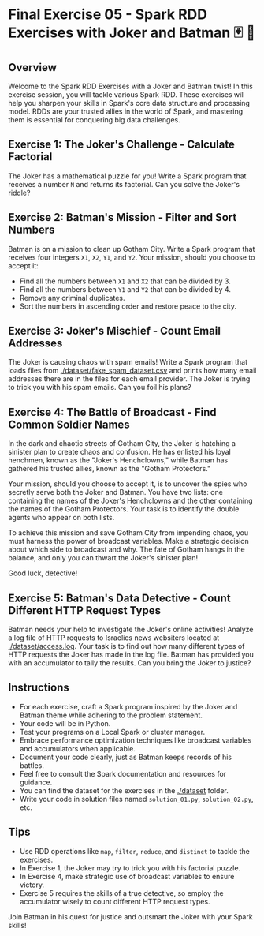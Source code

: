 # Final Exercise 05 - Spark RDD Exercises with Joker and Batman :black_joker: :bat:

## Overview
Welcome to the Spark RDD Exercises with a Joker and Batman twist! In this exercise session, you will tackle various Spark RDD. These exercises will help you sharpen your skills in Spark's core data structure and processing model. RDDs are your trusted allies in the world of Spark, and mastering them is essential for conquering big data challenges.

## Exercise 1: The Joker's Challenge - Calculate Factorial
The Joker has a mathematical puzzle for you! Write a Spark program that receives a number `N` and returns its factorial. Can you solve the Joker's riddle?

## Exercise 2: Batman's Mission - Filter and Sort Numbers
Batman is on a mission to clean up Gotham City. Write a Spark program that receives four integers `X1`, `X2`, `Y1`, and `Y2`. Your mission, should you choose to accept it:
   - Find all the numbers between `X1` and `X2` that can be divided by 3.
   - Find all the numbers between `Y1` and `Y2` that can be divided by 4.
   - Remove any criminal duplicates.
   - Sort the numbers in ascending order and restore peace to the city.

## Exercise 3: Joker's Mischief - Count Email Addresses
The Joker is causing chaos with spam emails! Write a Spark program that loads files from [./dataset/fake_spam_dataset.csv](./dataset/fake_spam_dataset.csv) and prints how many email addresses there are in the files for each email provider. The Joker is trying to trick you with his spam emails. Can you foil his plans?

## Exercise 4: The Battle of Broadcast - Find Common Soldier Names
In the dark and chaotic streets of Gotham City, the Joker is hatching a sinister plan to create chaos and confusion. He has enlisted his loyal henchmen, known as the "Joker's Henchclowns," while Batman has gathered his trusted allies, known as the "Gotham Protectors."

Your mission, should you choose to accept it, is to uncover the spies who secretly serve both the Joker and Batman. You have two lists: one containing the names of the Joker's Henchclowns and the other containing the names of the Gotham Protectors. Your task is to identify the double agents who appear on both lists.

To achieve this mission and save Gotham City from impending chaos, you must harness the power of broadcast variables. Make a strategic decision about which side to broadcast and why. The fate of Gotham hangs in the balance, and only you can thwart the Joker's sinister plan!

Good luck, detective!

## Exercise 5: Batman's Data Detective - Count Different HTTP Request Types
Batman needs your help to investigate the Joker's online activities! Analyze a log file of HTTP requests to Israelies news websiters located at [./dataset/access.log](./dataset/access.log). Your task is to find out how many different types of HTTP requests the Joker has made in the log file. Batman has provided you with an accumulator to tally the results. Can you bring the Joker to justice?

## Instructions
- For each exercise, craft a Spark program inspired by the Joker and Batman theme while adhering to the problem statement.
- Your code will be in Python.
- Test your programs on a Local Spark or cluster manager.
- Embrace performance optimization techniques like broadcast variables and accumulators when applicable.
- Document your code clearly, just as Batman keeps records of his battles.
- Feel free to consult the Spark documentation and resources for guidance.
- You can find the dataset for the exercises in the [./dataset](./dataset) folder.
- Write your code in solution files named `solution_01.py`, `solution_02.py`, etc.

## Tips
- Use RDD operations like `map`, `filter`, `reduce`, and `distinct` to tackle the exercises.
- In Exercise 1, the Joker may try to trick you with his factorial puzzle.
- In Exercise 4, make strategic use of broadcast variables to ensure victory.
- Exercise 5 requires the skills of a true detective, so employ the accumulator wisely to count different HTTP request types.

Join Batman in his quest for justice and outsmart the Joker with your Spark skills!
